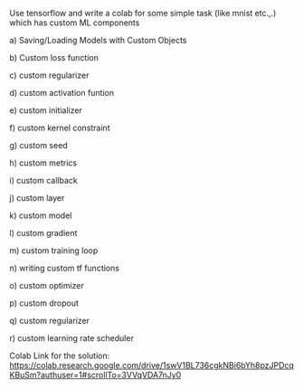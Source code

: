 Use tensorflow and write a colab for some simple task (like mnist etc.,.) which has custom ML components 

a) Saving/Loading Models with Custom Objects

b) Custom loss function

c) custom regularizer

d) custom activation funtion

e) custom initializer

f) custom kernel constraint

g) custom seed

h) custom metrics

i) custom callback

j) custom layer

k) custom model

l) custom gradient

m) custom training loop

n) writing custom  tf functions

o) custom optimizer

p) custom dropout

q) custom regularizer

r) custom learning rate scheduler

Colab Link for the solution:
https://colab.research.google.com/drive/1swV1BL736cgkNBi6bYh8pzJPDcqKBuSm?authuser=1#scrollTo=3VVqVDA7nJy0